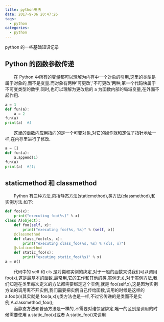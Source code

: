 ```yaml
---
title: python用法
date: 2017-9-06 20:47:26
tags:
  - python
categories:
  - python
---
```


python 的一些基础知识记录

<!--more-->

## Python 的函数参数传递

&emsp;&emsp;在 Python 中所有的变量都可以理解为内存中一个对象的引用,这里的类型是属于对象的,而不是变量.而对象有两种'可更改','不可更改'两种,第一个代码块属于不可变类型的数字,同时,也可以理解为更改后的 a 为函数内部的局域变量,在外面不起作用.

```python
a = 1
def fun(a):
    a = 2
fun(a)
print(a)  #1
```

&emsp;&emsp;这里的函数内应用指向的是一个可变对象,对它的操作就和定位了指针地址一样,在内存里进行了修改.

```python
a = []
def fun(a):
    a.append(1)
fun(a)
print(a)  #[1]
```

## staticmethod 和 classmethod

&emsp;&emsp;Python 有三种方法,包括静态方法(staticmethod),类方法(classmethod),和实例方法.如下:

```Python
def foo(x):
    print("executing foo(%s)" % x)
class A(object):
    def foo(self, x):
        print("executing foo(%s, %s)" % (self, x))
    @classmethod
    def class_foo(cls, x):
        print("executing class_foo(%s, %s) % (cls, x)")
    @staticmethod
    def static_foo(x):
        print("excuting static_foo(%s)" % x)
a = A()
```

&emsp;&emsp;代码中的 self 和 cls 是对类和实例的绑定,对于一般的函数来说我们可以调用 foo(x),这是最基本的函数,最常用,它的工作和其他的类,实例无关,对于实例方法,我们知道在类里每次定义的方法都需要绑定这个实例,就是 foo(self,x),这是因为实例方法的调用离不开实例,我们需要把实例自己传给函数,调用的时候是这样的 a.foo(x)(其实就是 foo(a,x));类方法也是一样,不过它传递的是类而不是实例,A.classmethod_foo();  
&emsp;&emsp;而静态方法和普通方法是一样的,不需要对谁惊醒绑定,唯一的区别是调用的时候需要使用 a.static_foo(x)或者 A.static_foo()来调用
